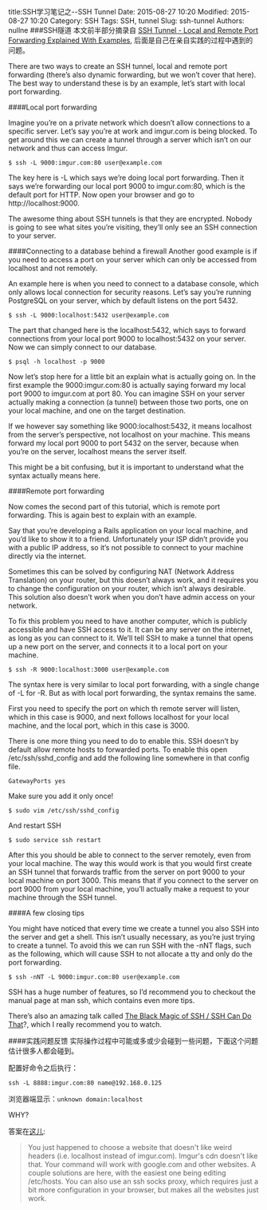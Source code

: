 title:SSH学习笔记之--SSH Tunnel 
Date: 2015-08-27 10:20
Modified: 2015-08-27 10:20
Category: SSH 
Tags: SSH, tunnel 
Slug: ssh-tunnel 
Authors: nullne 
###SSH隧道
本文前半部分摘录自 [SSH Tunnel - Local and Remote Port Forwarding Explained With Examples](http://blog.trackets.com/2014/05/17/ssh-tunnel-local-and-remote-port-forwarding-explained-with-examples.html), 后面是自己在亲自实践的过程中遇到的问题。  

There are two ways to create an SSH tunnel, local and remote port forwarding (there’s also dynamic forwarding, but we won’t cover that here). The best way to understand these is by an example, let’s start with local port forwarding.  

####Local port forwarding

Imagine you’re on a private network which doesn’t allow connections to a specific server. Let’s say you’re at work and imgur.com is being blocked. To get around this we can create a tunnel through a server which isn’t on our network and thus can access Imgur.

```
$ ssh -L 9000:imgur.com:80 user@example.com
```  

The key here is -L which says we’re doing local port forwarding. Then it says we’re forwarding our local port 9000 to imgur.com:80, which is the default port for HTTP. Now open your browser and go to http://localhost:9000.  

The awesome thing about SSH tunnels is that they are encrypted. Nobody is going to see what sites you’re visiting, they’ll only see an SSH connection to your server.

####Connecting to a database behind a firewall
Another good example is if you need to access a port on your server which can only be accessed from localhost and not remotely.

An example here is when you need to connect to a database console, which only allows local connection for security reasons. Let’s say you’re running PostgreSQL on your server, which by default listens on the port 5432.

```
$ ssh -L 9000:localhost:5432 user@example.com
```

The part that changed here is the localhost:5432, which says to forward connections from your local port 9000 to localhost:5432 on your server. Now we can simply connect to our database.

```
$ psql -h localhost -p 9000
```

Now let’s stop here for a little bit an explain what is actually going on. In the first example the 9000:imgur.com:80 is actually saying forward my local port 9000 to imgur.com at port 80. You can imagine SSH on your server actually making a connection (a tunnel) between those two ports, one on your local machine, and one on the target destination.

If we however say something like 9000:localhost:5432, it means localhost from the server’s perspective, not localhost on your machine. This means forward my local port 9000 to port 5432 on the server, because when you’re on the server, localhost means the server itself.

This might be a bit confusing, but it is important to understand what the syntax actually means here.

####Remote port forwarding

Now comes the second part of this tutorial, which is remote port forwarding. This is again best to explain with an example.

Say that you’re developing a Rails application on your local machine, and you’d like to show it to a friend. Unfortunately your ISP didn’t provide you with a public IP address, so it’s not possible to connect to your machine directly via the internet.

Sometimes this can be solved by configuring NAT (Network Address Translation) on your router, but this doesn’t always work, and it requires you to change the configuration on your router, which isn’t always desirable. This solution also doesn’t work when you don’t have admin access on your network.

To fix this problem you need to have another computer, which is publicly accessible and have SSH access to it. It can be any server on the internet, as long as you can connect to it. We’ll tell SSH to make a tunnel that opens up a new port on the server, and connects it to a local port on your machine.

```
$ ssh -R 9000:localhost:3000 user@example.com
```

The syntax here is very similar to local port forwarding, with a single change of -L for -R. But as with local port forwarding, the syntax remains the same.

First you need to specify the port on which th remote server will listen, which in this case is 9000, and next follows localhost for your local machine, and the local port, which in this case is 3000.

There is one more thing you need to do to enable this. SSH doesn’t by default allow remote hosts to forwarded ports. To enable this open /etc/ssh/sshd_config and add the following line somewhere in that config file.

```
GatewayPorts yes
```
Make sure you add it only once!

```
$ sudo vim /etc/ssh/sshd_config
```

And restart SSH

```
$ sudo service ssh restart
```

After this you should be able to connect to the server remotely, even from your local machine. The way this would work is that you would first create an SSH tunnel that forwards traffic from the server on port 9000 to your local machine on port 3000. This means that if you connect to the server on port 9000 from your local machine, you’ll actually make a request to your machine through the SSH tunnel.

####A few closing tips

You might have noticed that every time we create a tunnel you also SSH into the server and get a shell. This isn’t usually necessary, as you’re just trying to create a tunnel. To avoid this we can run SSH with the -nNT flags, such as the following, which will cause SSH to not allocate a tty and only do the port forwarding.

```
$ ssh -nNT -L 9000:imgur.com:80 user@example.com
```

SSH has a huge number of features, so I’d recommend you to checkout the manual page at man ssh, which contains even more tips.

There’s also an amazing talk called [The Black Magic of SSH / SSH Can Do That](https://vimeo.com/54505525)?, which I really recommend you to watch.

####实践问题反馈
实际操作过程中可能或多或少会碰到一些问题，下面这个问题估计很多人都会碰到。  

配置好命令之后执行：  

```
ssh -L 8888:imgur.com:80 name@192.168.0.125
```

浏览器端显示：`unknown domain:localhost`

WHY?

答案在[这儿](https://www.reddit.com/r/linuxquestions/comments/3b0s7v/ssh_tunnel_issues/):
>You just happened to choose a website that doesn't like weird headers (i.e. localhost instead of imgur.com). Imgur's cdn doesn't like that. Your command will work with google.com and other websites.
A couple solutions are here, with the easiest one being editing /etc/hosts.
You can also use an ssh socks proxy, which requires just a bit more configuration in your browser, but makes all the websites just work.


